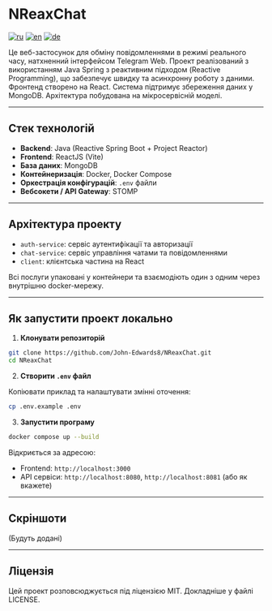 # NReaxChat
[![ru](https://img.shields.io/badge/lang-ru-red.svg)](https://github.com/John-Edwards8/NReaxChat/blob/main/README.md)
[![en](https://img.shields.io/badge/lang-en-red.svg)](https://github.com/John-Edwards8/NReaxChat/blob/main/README.en.md)
[![de](https://img.shields.io/badge/lang-de-yellow.svg)](https://github.com/John-Edwards8/NReaxChat/blob/main/README.de.md)

Це веб-застосунок для обміну повідомленнями в режимі реального часу, натхненний інтерфейсом Telegram Web. Проект реалізований з використанням Java Spring з реактивним підходом (Reactive Programming), що забезпечує швидку та асинхронну роботу з даними. Фронтенд створено на React. Система підтримує збереження даних у MongoDB.
Архітектура побудована на мікросервісній моделі.

---

## Стек технологій

- **Backend**: Java (Reactive Spring Boot + Project Reactor)
- **Frontend**: ReactJS (Vite)
- **База даних**: MongoDB
- **Контейнеризація**: Docker, Docker Compose
- **Оркестрація конфігурацій**: `.env` файли
- **Вебсокети / API Gateway**: STOMP

---

## Архітектура проекту

- `auth-service`: сервіс аутентифікації та авторизації
- `chat-service`: сервіс управління чатами та повідомленнями
- `client`: клієнтська частина на React

Всі послуги упаковані у контейнери та взаємодіють один з одним через внутрішню docker-мережу.

---

## Як запустити проект локально

1. **Клонувати репозиторій**

```bash
git clone https://github.com/John-Edwards8/NReaxChat.git
cd NReaxChat
```

2. **Створити `.env` файл**

Копіювати приклад та налаштувати змінні оточення:
```bash
cp .env.example .env
```

3. **Запустити програму**

```bash
docker compose up --build
```

Відкриється за адресою:

- Frontend: `http://localhost:3000`
- API сервіси: `http://localhost:8080`, `http://localhost:8081` (або як вкажете)

---

## Скріншоти

(Будуть додані)

---

## Ліцензія

Цей проект розповсюджується під ліцензією MIT. Докладніше у файлі LICENSE.